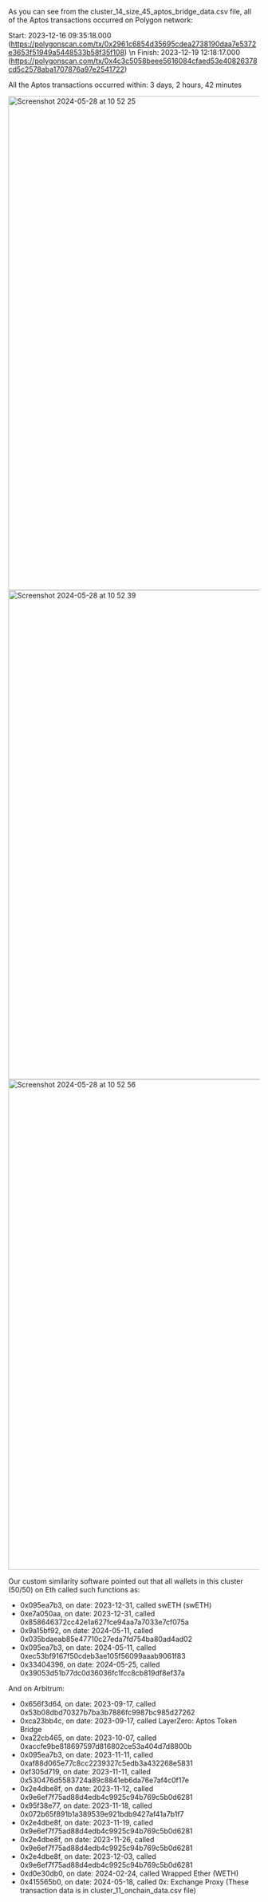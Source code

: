 As you can see from the cluster_14_size_45_aptos_bridge_data.csv file, all of the Aptos transactions occurred on Polygon network:

Start: 2023-12-16 09:35:18.000 (https://polygonscan.com/tx/0x2961c6854d35695cdea2738190daa7e5372e3653f51949a5448533b58f35f108)
\n
Finish: 2023-12-19 12:18:17.000 (https://polygonscan.com/tx/0x4c3c5058beee5616084cfaed53e40826378cd5c2578aba1707876a97e2541722)

All the Aptos transactions occurred within: 3 days, 2 hours, 42 minutes

<img width="991" alt="Screenshot 2024-05-28 at 10 52 25" src="https://github.com/trippleter/same-aptos-receiver/assets/169191457/019eba7f-0065-4424-947f-116bf9ad1cbc">
<img width="981" alt="Screenshot 2024-05-28 at 10 52 39" src="https://github.com/trippleter/same-aptos-receiver/assets/169191457/50cbc4c3-8267-4c65-9ca1-b6ee42355611">
<img width="984" alt="Screenshot 2024-05-28 at 10 52 56" src="https://github.com/trippleter/same-aptos-receiver/assets/169191457/c14b9edc-5f2c-4ac8-bd86-c8f9ced2fbd2">


Our custom similarity software pointed out that all wallets in this cluster (50/50) on Eth called such functions as:

- 0x095ea7b3, on date: 2023-12-31, called swETH (swETH)
- 0xe7a050aa, on date: 2023-12-31, called 0x858646372cc42e1a627fce94aa7a7033e7cf075a
- 0x9a15bf92, on date: 2024-05-11, called 0x035bdaeab85e47710c27eda7fd754ba80ad4ad02
- 0x095ea7b3, on date: 2024-05-11, called 0xec53bf9167f50cdeb3ae105f56099aaab9061f83
- 0x33404396, on date: 2024-05-25, called 0x39053d51b77dc0d36036fc1fcc8cb819df8ef37a

And on Arbitrum:

- 0x656f3d64, on date: 2023-09-17, called 0x53b08dbd70327b7ba3b7886fc9987bc985d27262
- 0xca23bb4c, on date: 2023-09-17, called LayerZero: Aptos Token Bridge
- 0xa22cb465, on date: 2023-10-07, called 0xaccfe9be818697597d816802ce53a404d7d8800b
- 0x095ea7b3, on date: 2023-11-11, called 0xaf88d065e77c8cc2239327c5edb3a432268e5831
- 0xf305d719, on date: 2023-11-11, called 0x530476d5583724a89c8841eb6da76e7af4c0f17e
- 0x2e4dbe8f, on date: 2023-11-12, called 0x9e6ef7f75ad88d4edb4c9925c94b769c5b0d6281
- 0x95f38e77, on date: 2023-11-18, called 0x072b65f891b1a389539e921bdb9427af41a7b1f7
- 0x2e4dbe8f, on date: 2023-11-19, called 0x9e6ef7f75ad88d4edb4c9925c94b769c5b0d6281
- 0x2e4dbe8f, on date: 2023-11-26, called 0x9e6ef7f75ad88d4edb4c9925c94b769c5b0d6281
- 0x2e4dbe8f, on date: 2023-12-03, called 0x9e6ef7f75ad88d4edb4c9925c94b769c5b0d6281
- 0xd0e30db0, on date: 2024-02-24, called Wrapped Ether (WETH)
- 0x415565b0, on date: 2024-05-18, called 0x: Exchange Proxy
(These transaction data is in cluster_11_onchain_data.csv file)
